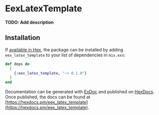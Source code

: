 # EexLatexTemplate

**TODO: Add description**

## Installation

If [available in Hex](https://hex.pm/docs/publish), the package can be installed
by adding `eex_latex_template` to your list of dependencies in `mix.exs`:

```elixir
def deps do
  [
    {:eex_latex_template, "~> 0.1.0"}
  ]
end
```

Documentation can be generated with [ExDoc](https://github.com/elixir-lang/ex_doc)
and published on [HexDocs](https://hexdocs.pm). Once published, the docs can
be found at [https://hexdocs.pm/eex_latex_template](https://hexdocs.pm/eex_latex_template).

